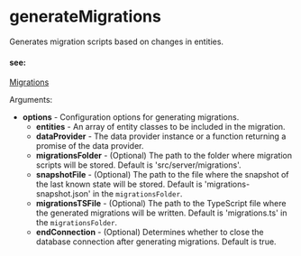 # generateMigrations
Generates migration scripts based on changes in entities.
   
   
   #### see:
   [Migrations](http://remult.dev/docs/migrations.html)

Arguments:
* **options** - Configuration options for generating migrations.
   * **entities** - An array of entity classes to be included in the migration.
   * **dataProvider** - The data provider instance or a function returning a promise of the data provider.
   * **migrationsFolder** - (Optional) The path to the folder where migration scripts will be stored. Default is 'src/server/migrations'.
   * **snapshotFile** - (Optional) The path to the file where the snapshot of the last known state will be stored. Default is 'migrations-snapshot.json' in the `migrationsFolder`.
   * **migrationsTSFile** - (Optional) The path to the TypeScript file where the generated migrations will be written. Default is 'migrations.ts' in the `migrationsFolder`.
   * **endConnection** - (Optional) Determines whether to close the database connection after generating migrations. Default is true.
